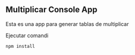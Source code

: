 ## Multiplicar Console App

Esta es una app para generar tablas de multiplicar

Ejecutar comandi 

```
npm install
```